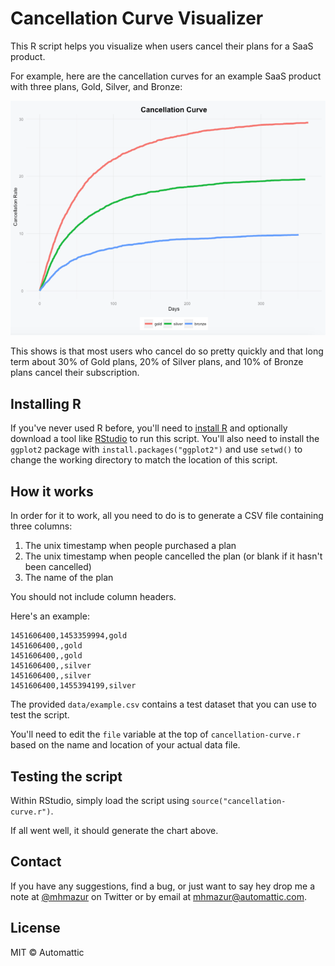 # Cancellation Curve Visualizer

This R script helps you visualize when users cancel their plans for a SaaS product.

For example, here are the cancellation curves for an example SaaS product with three plans, Gold, Silver, and Bronze:

![Cancellation Curve Example](images/example.png)

This shows is that most users who cancel do so pretty quickly and that long term about 30% of Gold plans, 20% of Silver plans, and 10% of Bronze plans cancel their subscription.

## Installing R

If you've never used R before, you'll need to [install R](https://cran.r-project.org/mirrors.html) and optionally download a tool like [RStudio](https://www.rstudio.com/products/rstudio/download/) to run this script. You'll also need to install the `ggplot2` package with `install.packages("ggplot2")` and use `setwd()` to change the working directory to match the location of this script.

## How it works

In order for it to work, all you need to do is to generate a CSV file containing three columns:

1. The unix timestamp when people purchased a plan
2. The unix timestamp when people cancelled the plan (or blank if it hasn't been cancelled)
3. The name of the plan

You should not include column headers.

Here's an example:

```
1451606400,1453359994,gold
1451606400,,gold
1451606400,,gold
1451606400,,silver
1451606400,,silver
1451606400,1455394199,silver
```

The provided `data/example.csv` contains a test dataset that you can use to test the script.

You'll need to edit the `file` variable at the top of `cancellation-curve.r` based on the name and location of your actual data file.

## Testing the script

Within RStudio, simply load the script using `source("cancellation-curve.r")`.

If all went well, it should generate the chart above.

## Contact

If you have any suggestions, find a bug, or just want to say hey drop me a note at [@mhmazur](https://twitter.com/mhmazur) on Twitter or by email at mhmazur@automattic.com.

## License

MIT © Automattic
